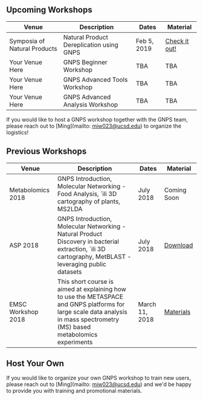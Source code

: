 ## Upcoming Workshops

| Venue        | Description          | Dates | Material |
| ------------- |-------------| -----| -----|
| Symposia of Natural Products | Natural Product Dereplication using GNPS | Feb 5, 2019 | [Check it out!](https://www.npspanama.org/en/workshop/) |
| Your Venue Here | GNPS Beginner Workshop | TBA | TBA |
| Your Venue Here | GNPS Advanced Tools Workshop | TBA | TBA |
| Your Venue Here | GNPS Advanced Analysis Workshop | TBA | TBA |

If you would like to host a GNPS workshop together with the GNPS team, please reach out to [Ming](mailto: miw023@ucsd.edu) to organize the logistics!

## Previous Workshops

| Venue        | Description          | Dates | Material |
| ------------- |-------------| -----| -----|
| Metabolomics 2018 | GNPS Introduction, Molecular Networking - Food Analysis, `ili 3D cartography of plants, MS2LDA | July 2018 | Coming Soon |
| ASP 2018 | GNPS Introduction, Molecular Networking - Natural Product Discovery in bacterial extraction, `ili 3D cartography, MetBLAST - leveraging public datasets | July 2018 | [Download](ftp://massive.ucsd.edu/MSV000082622/updates/2018-08-02_mwang87_0a19cfec/other/ASP2018_GNPS_Workshop.zip) |
| EMSC Workshop 2018 | This short course is aimed at explaining how to use the METASPACE and GNPS platforms for large scale data analysis in mass spectrometry (MS) based metabolomics experiments | March 11, 2018 | [Materials](https://www.dropbox.com/s/ob8kh5su081hexf/EMSC2018-GNPS-Workshop.pdf?dl=1) |

## Host Your Own

 If you would like to organize your own GNPS workshop to train new users, please reach out to [Ming](mailto: miw023@ucsd.edu) and we'd be happy to provide you with training and promotional materials.
